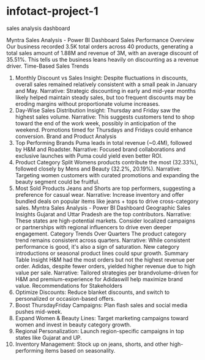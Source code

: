 # infotact-project-1
sales analysis dashboard


Myntra Sales Analysis - Power BI Dashboard
 Sales Performance Overview
 Our business recorded 3.5K total orders across 40 products, generating a total sales amount of 1.88M and
 revenue of 3M, with an average discount of 35.51%. This tells us the business leans heavily on discounting
 as a revenue driver.
 Time-Based Sales Trends
 1. Monthly Discount vs Sales
 Insight: Despite fluctuations in discounts, overall sales remained relatively consistent with a small peak in
 January and May.
 Narrative: Strategic discounting in early and mid-year months likely helped maintain steady sales, but too
 frequent discounts may be eroding margins without proportionate volume increases.
 2. Day-Wise Sales Distribution
 Insight: Thursday and Friday saw the highest sales volume.
 Narrative: This suggests customers tend to shop toward the end of the work week, possibly in anticipation of
 the weekend. Promotions timed for Thursdays and Fridays could enhance conversion.
 Brand and Product Analysis
 1. Top Performing Brands
 Puma leads in total revenue (~0.4M), followed by H&M and Roadster.
 Narrative: Focused brand collaborations and exclusive launches with Puma could yield even better ROI.
 2. Product Category Split
 Womens products contribute the most (32.33%), followed closely by Mens and Beauty (32.2%, 20.19%).
 Narrative: Targeting women customers with curated promotions and expanding the beauty segment could be
 fruitful.
 3. Most Sold Products
 Jeans and Shorts are top performers, suggesting a preference for casual wear.
 Narrative: Increase inventory and offer bundled deals on popular items like jeans + tops to drive
 cross-category sales.
Myntra Sales Analysis - Power BI Dashboard
 Geographic Sales Insights
 Gujarat and Uttar Pradesh are the top contributors.
 Narrative: These states are high-potential markets. Consider localized campaigns or partnerships with
 regional influencers to drive even deeper engagement.
 Category Trends Over Quarters
 The product category trend remains consistent across quarters.
 Narrative: While consistent performance is good, it's also a sign of saturation. New category introductions or
 seasonal product lines could spur growth.
 Summary Table Insight
 H&M had the most orders but not the highest revenue per order.
 Adidas, despite fewer orders, yielded higher revenue due to high value per sale.
 Narrative: Tailored strategies per brandvolume-driven for H&M and premium-experience for Adidaswill help
 maximize brand value.
 Recommendations for Stakeholders
 1. Optimize Discounts: Reduce blanket discounts, and switch to personalized or occasion-based offers.
 2. Boost ThursdayFriday Campaigns: Plan flash sales and social media pushes mid-week.
 3. Expand Women & Beauty Lines: Target marketing campaigns toward women and invest in beauty
 category growth.
 4. Regional Personalization: Launch region-specific campaigns in top states like Gujarat and UP.
 5. Inventory Management: Stock up on jeans, shorts, and other high-performing items based on seasonality.

